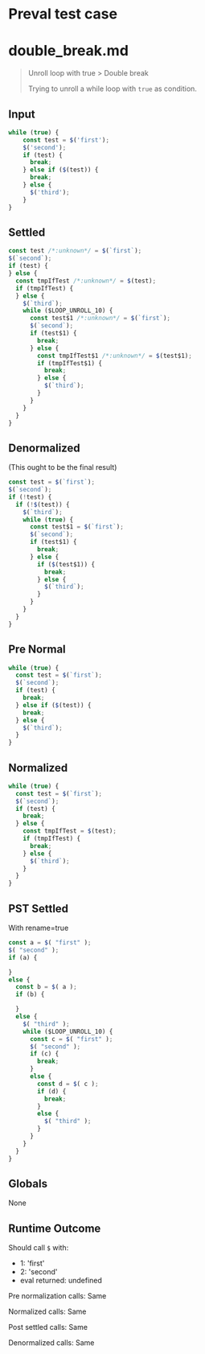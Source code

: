 # Preval test case

# double_break.md

> Unroll loop with true > Double break
>
> Trying to unroll a while loop with `true` as condition.

## Input

`````js filename=intro
while (true) {
    const test = $('first');
    $('second');
    if (test) {
      break;
    } else if ($(test)) {
      break;
    } else {
      $('third');
    }
}
`````

## Settled


`````js filename=intro
const test /*:unknown*/ = $(`first`);
$(`second`);
if (test) {
} else {
  const tmpIfTest /*:unknown*/ = $(test);
  if (tmpIfTest) {
  } else {
    $(`third`);
    while ($LOOP_UNROLL_10) {
      const test$1 /*:unknown*/ = $(`first`);
      $(`second`);
      if (test$1) {
        break;
      } else {
        const tmpIfTest$1 /*:unknown*/ = $(test$1);
        if (tmpIfTest$1) {
          break;
        } else {
          $(`third`);
        }
      }
    }
  }
}
`````

## Denormalized
(This ought to be the final result)

`````js filename=intro
const test = $(`first`);
$(`second`);
if (!test) {
  if (!$(test)) {
    $(`third`);
    while (true) {
      const test$1 = $(`first`);
      $(`second`);
      if (test$1) {
        break;
      } else {
        if ($(test$1)) {
          break;
        } else {
          $(`third`);
        }
      }
    }
  }
}
`````

## Pre Normal


`````js filename=intro
while (true) {
  const test = $(`first`);
  $(`second`);
  if (test) {
    break;
  } else if ($(test)) {
    break;
  } else {
    $(`third`);
  }
}
`````

## Normalized


`````js filename=intro
while (true) {
  const test = $(`first`);
  $(`second`);
  if (test) {
    break;
  } else {
    const tmpIfTest = $(test);
    if (tmpIfTest) {
      break;
    } else {
      $(`third`);
    }
  }
}
`````

## PST Settled
With rename=true

`````js filename=intro
const a = $( "first" );
$( "second" );
if (a) {

}
else {
  const b = $( a );
  if (b) {

  }
  else {
    $( "third" );
    while ($LOOP_UNROLL_10) {
      const c = $( "first" );
      $( "second" );
      if (c) {
        break;
      }
      else {
        const d = $( c );
        if (d) {
          break;
        }
        else {
          $( "third" );
        }
      }
    }
  }
}
`````

## Globals

None

## Runtime Outcome

Should call `$` with:
 - 1: 'first'
 - 2: 'second'
 - eval returned: undefined

Pre normalization calls: Same

Normalized calls: Same

Post settled calls: Same

Denormalized calls: Same
